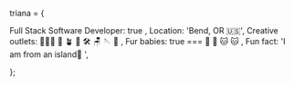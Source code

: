  
triana = {

Full Stack Software Developer: true ,
Location: 'Bend, OR 🇺🇸',
Creative outlets: 👩🏽‍💻  🌺  🪴  📝  🛠  🪑  🪡  📸 ,
Fur babies: true === 🐶 🐶 🐱 🐱 , 
Fun fact: 'I am from an island🍍 ',

};
